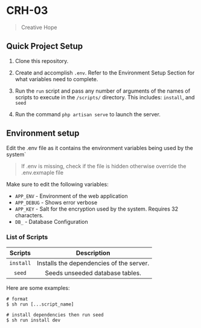 # CRH-03

> Creative Hope

## Quick Project Setup

1. Clone this repository.

2. Create and accomplish `.env`. Refer to the Environment Setup Section for what variables need to complete.

3. Run the `run` script and pass any number of arguments of the names of scripts to execute in the `/scripts/` directory. This includes: `install`, and `seed`

4. Run the command `php artisan serve` to launch the server.


## Environment setup
Edit the .env file as it contains the environment variables being used by the system`

> If .env is missing, check if the file is hidden otherwise override the .env.exmaple file

Make sure to edit the following variables:
- `APP_ENV`   - Environment of the web application
- `APP_DEBUG` - Shows error verbose
- `APP_KEY`   - Salt for the encryption used by the system. Requires 32 characters.
- `DB_`       - Database Configuration

### List of Scripts
| Scripts     | Description  |
|:-----------:|:------------:|
| `install`   | Installs the dependencies of the server. |
| `seed`      | Seeds unseeded database tables. |

Here are some examples:

```
# format
$ sh run [...script_name]

# install dependencies then run seed
$ sh run install dev
```
